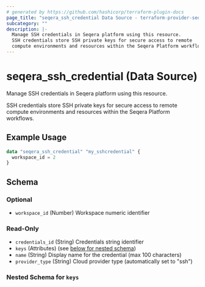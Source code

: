 ```yaml
---
# generated by https://github.com/hashicorp/terraform-plugin-docs
page_title: "seqera_ssh_credential Data Source - terraform-provider-seqera"
subcategory: ""
description: |-
  Manage SSH credentials in Seqera platform using this resource.
  SSH credentials store SSH private keys for secure access to remote
  compute environments and resources within the Seqera Platform workflows.
---
```


# seqera_ssh_credential (Data Source)

Manage SSH credentials in Seqera platform using this resource.

SSH credentials store SSH private keys for secure access to remote
compute environments and resources within the Seqera Platform workflows.

## Example Usage

```terraform
data "seqera_ssh_credential" "my_sshcredential" {
  workspace_id = 2
}
```

<!-- schema generated by tfplugindocs -->
## Schema

### Optional

- `workspace_id` (Number) Workspace numeric identifier

### Read-Only

- `credentials_id` (String) Credentials string identifier
- `keys` (Attributes) (see [below for nested schema](#nestedatt--keys))
- `name` (String) Display name for the credential (max 100 characters)
- `provider_type` (String) Cloud provider type (automatically set to "ssh")

<a id="nestedatt--keys"></a>
### Nested Schema for `keys`
